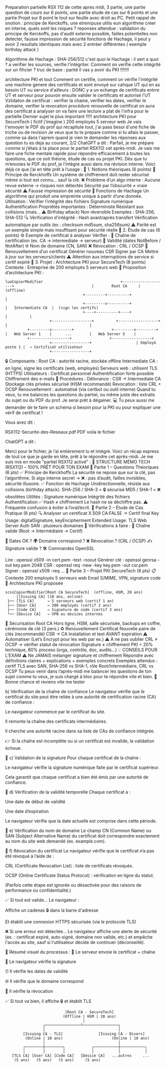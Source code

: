 Preparation partielle RSX 112 de cette apres midi, 3 partie, une partie question de cours sur 6 points, une partie etude de cas sur 6 points et une partie Projet sur 8 point le tout sur feuille avec droit au PC. Petit rappel de snotion : principe de Kerckoffs, une etrenrpuse utilis eun algorithme créer en interne, quels sont les rsiques ? reponses attendue : validation du principe de Kerckoffs, pas d'audit externe possible, failles potentielles non detecter, fausse impression de sécurité fonctions de Hachage, il peut y avoir 2 resultats identiques mais avec 2 entréer différentes ( exemple birthday attack )

 Algorithme de Hachage : SHA-256/512 c'est quoi le Hachage : il sert a quoi ? a verifier les sources, verifie l'intégriter. Comment on verifie cette intégrité sur un fihcier ? truc de base : parité il vas y avoir du PKI !!!!!!! 
 
 architecture PKI et tout Comment on certifie, comment on vérifie l'intégrité une machine genere des certificats et sont envoyé sur cahque UT qui en as besoin UT ou service d'ailleurs : DONC y a un echange de certificats entrre UT et serveur pour pouvoir ensuite valider le certificats et autorisé l'UT Vzlidaton de certificat : verifier la chaine, verifier les dates, verifier le domaine, verifier la revocation procédure renouvelle de certificat on aura des certificat a analyser on va faire une lecture a plat de l'infra pour le partielle Dernier sujet le plus important !!!!! architecture PKI pour SecureTech ( fictif j'imagine ) 200 employés 5 serveur web Je vais t'envoyer le PDF du prof qui recapitule tout, j'ai pass besoi d'une fiche de triche ou de revision Je veux que tu te prepare comme si tu allais le passer, comme sa dans l'aprem quand je vien te demander les réponses aux question tu es deja au courant,
2/2
ChatGPT a dit :
Parfait, je me prépare comme si j’étais à ta place pour le partiel RSX112 cet après-midi. Je vais me faire une fiche mentale rapide pour répondre efficacement à toutes les questions, que ce soit théorie, étude de cas ou projet PKI. Dès que tu m’envoies le PDF du prof, je l’intègre aussi dans ma révision interne. Voici déjà ce que j’ai en tête prêt à l’usage :
🔐 1. Notions théoriques (6 points)
🔸 Principe de Kerckhoffs
Un système de chiffrement doit rester sécurisé même si tout est connu… sauf la clé.
❌ Problème d’un algo interne :
Aucune revue externe → risques non détectés
Sécurité par l’obscurité ≠ vraie sécurité
⚠️ Fausse impression de sécurité
🔸 Fonctions de Hachage
Un algorithme qui produit une empreinte unique à partir d’une donnée.
Utilisation :
Vérifier l’intégrité des fichiers
Signature numérique
Authentification
Propriétés importantes :
Déterministe
Résistant aux collisions (mais… ⚠️ Birthday attack)
Non réversible
Exemples : SHA-256, SHA-512
🔍 Vérification d'intégrité :
Hash avant/après transfert
Vérification automatique par outils (ex : checksum md5sum, sha256sum)
⚠️ Parité est un exemple simple mais insuffisant pour sécurité réelle
🧾 2. Étude de cas (6 points)
⚙️ Exemple de certificat à analyser
Vérifier :
🔗 Chaîne de certification (ex. CA → intermediate → serveur)
📅 Validité (dates NotBefore / NotAfter)
🌐 Nom de domaine (CN, SAN)
❌ Révocation : CRL / OCSP
🔁 Renouvellement d’un certificat
Générer nouveau CSR
Signer par CA
Mettre à jour sur les serveurs/clients
⚠️ Attention aux interruptions de service si certif expiré
🏢 3. Projet : Architecture PKI pour SecureTech (8 points)
Contexte :
Entreprise de 200 employés
5 serveurs web
📐 Proposition d’architecture PKI :
```
luaCopierModifier                                   +--------------------+                                   |        Root CA     |  (offline)
                                   +---------+----------+                                             |
                                   +---------v----------+                                   |   Intermediate CA  |  (sign les certifs)
                                   +----+----------+----+                                        |          |
                    +------------------+          +------------------+                    |                                     |
          +---------v---------+                 +---------v---------+          |   Web Server 1    |      ...        |   Web Server 5    |
          +------------------+                 +------------------+
                    +-----------------+                    | Employé poste 1 |  → Certificat utilisateur
                    +-----------------+ 
```

🔒 Composants :
Root CA : autorité racine, stockée offline
Intermediate CA : en ligne, signe les certificats (web, employés)
Serveurs web : utilisent TLS (HTTPS)
Utilisateurs :
Certificat personnel
Authentification forte possible
Chiffrement des e-mails
🔄 Procédures :
Délivrance : CSR → Intermediate CA
Stockage clés privées sécurisé (HSM recommandé)
Revocation : liste CRL + OCSP
Renouvellement : automatisé (via certbot ou outil interne)
Quand tu veux, tu me balances les questions du partiel, ou même juste des extraits du sujet ou du PDF du prof. Je serai prêt à dégainer.
💻 Tu peux aussi me demander de te faire un schéma si besoin pour la PKI ou pour expliquer une vérif de certificat !
 
Vous avez dit :
 
RSX112-Securite-des-Reseaux.pdf
PDF
voila le fichier
 
ChatGPT a dit :
 
Merci pour le fichier, je l’ai entièrement lu et intégré. Voici un récap express de tout ce que je garde en tête, prêt à te répondre cet après-midi. Je me suis mis en mode "partiel RSX112 activé" :
🧠 STRUCTURE MÉMO TECH (RSX112) – 100% PRÊT POUR TON EXAM
🔹 Partie 1 – Questions Théoriques (6 pts)
✅ Principe de Kerckhoffs
La sécurité ne repose que sur la clé, pas l’algorithme.
Si algo interne secret → ❌ : pas d’audit, failles invisibles, sécurité illusoire.
✅ Fonction de Hachage
Unidirectionnelle, résiste aux collisions (birthday attack).
SHA-256 / SHA-3 = 🔒 sécurisé
MD5 / SHA-1 = ❌ obsolètes
Utilités :
Signature numérique
Intégrité des fichiers
Authentification
✅ Hash ≠ chiffrement
Le hash ne se déchiffre pas.
⚠️ Fréquente confusion à éviter à l’oral/écrit.
🔹 Partie 2 – Étude de Cas Pratique (6 pts)
🔍 Analyser un certificat X.509
CA:FALSE → Certif final
Key Usage: digitalSignature, keyEncipherment
Extended Usage: TLS Web Server Auth
SAN : plusieurs domaines
🔎 Vérifications à faire :
🔗 Chaîne valide (Root → Intermédiaire → Certif)

📅 Dates OK ?
🌍 Domaine correspond ?
❌ Révocation ? (CRL / OCSP)
✍️ Signature valide ?
🛠️ Commandes OpenSSL

Lire : openssl x509 -in cert.pem -text -noout
Générer clé : openssl genrsa -out key.pem 2048
CSR : openssl req -new -key key.pem -out csr.pem
Signer : openssl x509 -req ...
🔹 Partie 3 – Projet PKI SecureTech (8 pts)
📋 Contexte
200 employés
5 serveurs web
Email S/MIME, VPN, signature code
🧱 Architecture PKI proposée
```
scssCopierModifier[Root CA SecureTech]  (offline, HSM, 20 ans)
     │[Issuing CA] (10 ans, online)
 ├── [TLS CA]      → 5 serveurs web (certif 1 an)
 ├── [User CA]     → 200 employés (certif 2 ans)
 ├── [Code CA]     → Signature de code (certif 3 ans)
 └── [Device CA]   → VPN ou devices internes
```

🔐 Sécurisation Root CA
Hors ligne, HSM, salle sécurisée, backups en coffre, cérémonie de clé (3 pers.)
♻️ Renouvellement Certificat
Nouvelle paire de clés (recommandé)
CSR → CA
Installation et test AVANT expiration
⚠️ Automatiser (Let’s Encrypt pour les web par ex.)
⚠️ À ne pas oublier
CRL ≠ OCSP → vérifier statut de révocation
Signature ≠ chiffrement
PKI = 20% technique, 80% process (orga, contrôle, doc, audits…)
💡 CONSEILS POUR L’EXAM
⚠️ Ne JAMAIS mélanger signature et chiffrement
Répondre avec définitions claires + explications + exemples concrets
Exemples attendus : certif TLS avec SAN, SHA-256 vs SHA-1, rôle Root/Intermédiaire, CRL vs OCSP
Tu peux venir dans l’après-midi me balancer les questions de ton sujet comme tu veux, je suis chargé à bloc pour te répondre vite et bien.
👊 Bonne chance et reviens vite me tester

b) Vérification de la chaîne de confiance
Le navigateur vérifie que le certificat du site peut être reliée à une autorité de certification racine (CA) de confiance :

Le navigateur commence par le certificat du site.

Il remonte la chaîne des certificats intermédiaires.

Il cherche une autorité racine dans sa liste de CAs de confiance intégrée.

👉 Si la chaîne est incomplète ou si un certificat est invalide, la validation échoue.

🔹 c) Validation de la signature
Pour chaque certificat de la chaîne :

Le navigateur vérifie la signature numérique faite par le certificat supérieur.

Cela garantit que chaque certificat a bien été émis par une autorité de confiance.

🔹 d) Vérification de la validité temporelle
Chaque certificat a :

Une date de début de validité

Une date d’expiration

Le navigateur vérifie que la date actuelle est comprise dans cette période.

🔹 e) Vérification du nom de domaine
Le champ CN (Common Name) ou SAN (Subject Alternative Name) du certificat doit correspondre exactement au nom du site web demandé (ex. example.com).

🔹 f) Révocation du certificat
Le navigateur vérifie que le certificat n’a pas été révoqué à l’aide de :

CRL (Certificate Revocation List) : liste de certificats révoqués.

OCSP (Online Certificate Status Protocol) : vérification en ligne du statut.

(Parfois cette étape est ignorée ou désactivée pour des raisons de performance ou confidentialité.)

✅ Si tout est valide...
Le navigateur :

Affiche un cadenas 🔒 dans la barre d'adresse

Et établit une connexion HTTPS sécurisée (via le protocole TLS)

❌ Si une erreur est détectée...
Le navigateur affiche une alerte de sécurité (ex. : certificat expiré, auto-signé, domaine non valide, etc.) et empêche l'accès au site, sauf si l'utilisateur décide de continuer (déconseillé).

📌 Résumé visuel du processus :
🔄 Le serveur envoie le certificat + chaîne

🔐 Le navigateur vérifie la signature

⏰ Il vérifie les dates de validité

🌐 Il vérifie que le domaine correspond

🚫 Il vérifie la révocation

✅ Si tout va bien, il affiche 🔒 et établit TLS

```
                           [Root CA - SecureTech]
                          (Offline | HSM | 20 ans)
                                   │
                 ┌────────────────┴────────────────┐
                 │                                 │
        [Issuing CA - TLS]                [Issuing CA - Divers]
         (Online | 10 ans)                      (Online | 10 ans)
                 │                                 │
        ┌────────┼────────┐            ┌───────────┼───────────┐
        │        │        │            │           │           │
   [TLS CA] [User CA] [Code CA]   [Device CA]   ...autres     ...
    (5 ans)   (5 ans)   (5 ans)     (5 ans)                     

```
